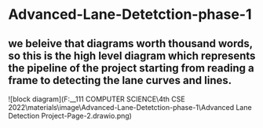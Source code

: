 # Advanced-Lane-Detetction-phase-1

## we beleive that diagrams worth thousand words, so this is the high level diagram which represents the pipeline of the project starting from reading a frame to detecting the lane curves and lines.
![block diagram](F:\__111 COMPUTER SCIENCE\4th CSE 2022\materials\image\Advanced-Lane-Detetction-phase-1\Advanced Lane Detection Project-Page-2.drawio.png)

